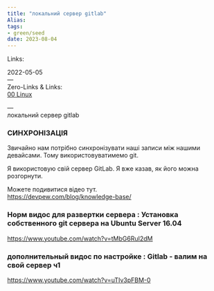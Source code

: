 ```yaml
---
title: "локальний сервер gitlab"
Alias: 
tags:
- green/seed
date: 2023-08-04
---
```

Links:  

2022-05-05  
—  
Zero-Links & Links:  
[00 Linux](00%20Linux.md)

—  
локальний сервер gitlab
### СИНХРОНІЗАЦІЯ
Звичайно нам потрібно синхронізувати наші записи між нашими девайсами. Тому використовуватимемо git.

Я використовую свій сервер GitLab. Я вже казав, як його можна розгорнути.

Можете подивитися відео тут.  
https://devpew.com/blog/knowledge-base/



### Норм видос для развертки сервера : Установка собственного git сервера на Ubuntu Server 16.04
https://www.youtube.com/watch?v=tMbG6RuI2dM

### дополнительный видос по настройке : Gitlab - валим на свой сервер ч1
https://www.youtube.com/watch?v=uTIv3pFBM-0

